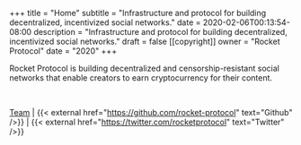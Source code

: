 +++
title = "Home"
subtitle = "Infrastructure and protocol for building decentralized, incentivized social networks."
date = 2020-02-06T00:13:54-08:00
description = "Infrastructure and protocol for building decentralized, incentivized social networks."
draft = false
[[copyright]]
  owner = "Rocket Protocol"
  date = "2020"
+++

Rocket Protocol is building decentralized and censorship-resistant social networks that enable creators to earn cryptocurrency for their content.

<br />

[Team](/team) | {{< external href="https://github.com/rocket-protocol" text="Github" />}} | {{< external href="https://twitter.com/rocketprotocol" text="Twitter" />}}
